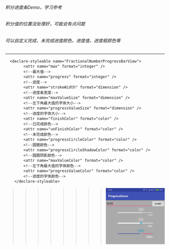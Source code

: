 ###### 积分进度条Demo，学习参考  

###### 积分值的位置没处理好，可能会有点问题

###### 可以自定义完成，未完成进度颜色，进度值，进度框颜色等
------
```
  <declare-styleable name="FractionalNumberProgressBarView">
        <attr name="max" format="integer" />
        <!--最大值-->
        <attr name="progress" format="integer" />
        <!--进度-->
        <attr name="strokeWidth" format="dimension" />
        <!--进度条宽度-->
        <attr name="maxValueSize" format="dimension" />
        <!--左下角最大值的字体大小-->
        <attr name="progressValueSize" format="dimension" />
        <!--进度的字体大小-->
        <attr name="finishColor" format="color" />
        <!--已完成颜色-->
        <attr name="unFinishColor" format="color" />
        <!--未完成颜色-->
        <attr name="progressCircleColor" format="color" />
        <!--圆圈颜色-->
        <attr name="progressCircleShadowColor" format="color" />
        <!--圆圈阴影颜色-->
        <attr name="maxValueColor" format="color" />
        <!--左下角最大值的字体颜色-->
        <attr name="progressValueColor" format="color" />
        <!--进度的字体颜色-->
    </declare-styleable>
```
>>>>>>>>![Image](https://github.com/zhengxyou/progressdemo/blob/master/Screenshot_2018-04-28-16-09-46-962_com.zhengxyou.gif)
